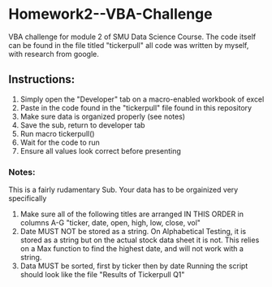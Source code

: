 # Homework2--VBA-Challenge
VBA challenge for module 2 of SMU Data Science Course. The code itself can be found in the file titled "tickerpull" all code was written by myself, with research from google.



## Instructions:
1. Simply open the "Developer" tab on a macro-enabled workbook of excel
2. Paste in the code found in the "tickerpull" file found in this repository
3. Make sure data is organized properly (see notes)
4. Save the sub, return to developer tab
5. Run macro tickerpull()
6. Wait for the code to run
7. Ensure all values look correct before presenting

### Notes:
This is a fairly rudamentary Sub. Your data has to be orgainized very specifically
1. Make sure all of the following titles are arranged IN THIS ORDER in columns A-G
   "ticker,	date, open,	high,	low,	close,	vol"
3. Date MUST NOT be stored as a string. On Alphabetical Testing, it is stored as a string but on the actual stock data sheet it is not. This relies on a Max function to find the highest date, and will not work with a string. 
4. Data MUST be sorted, first by ticker then by date
Running the script should look like the file "Results of Tickerpull Q1" 
